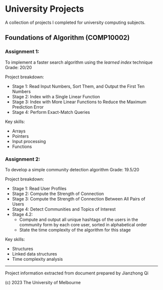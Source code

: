 
#  University Projects

A collection of projects I completed for university computing subjects.

## Foundations of Algorithm (COMP10002)

### Assignment 1:

To implement a faster search algorithm using the *learned index* technique
Grade: 20/20

Project breakdown:
* Stage 1: Read Input Numbers, Sort Them, and Output the First Ten Numbers
* Stage 2: Index with a Single Linear Function
* Stage 3: Index with More Linear Functions to Reduce the Maximum Prediction Error
* Stage 4: Perform Exact-Match Queries

Key skills:
* Arrays
* Pointers
* Input processing
* Functions

### Assignment 2:

To develop a simple community detection algorithm
Grade: 19.5/20

Project breakdown:
* Stage 1: Read User Profiles
* Stage 2: Compute the Strength of Connection
* Stage 3: Compute the Strength of Connection Between All Pairs of Users
* Stage 4: Detect Communities and Topics of Interest
* Stage 4.2: 
	* Compute and output all unique hashtags of the users in the community form by each core user, sorted in alphabetical order
	* State the time complexity of the algorithm for this stage

Key skills:
* Structures
* Linked data structures
* Time complexity analysis

---

Project information extracted from document prepared by Jianzhong Qi

(c) 2023 The University of Melbourne

